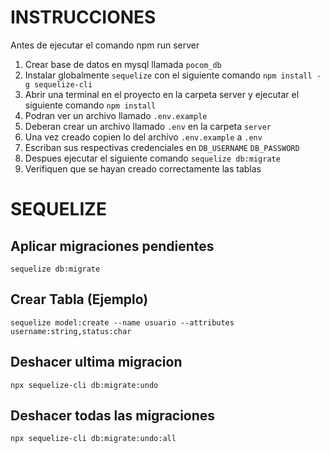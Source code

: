 # INSTRUCCIONES

Antes de ejecutar el comando npm run server

1. Crear base de datos en mysql llamada `pocom_db`
2. Instalar globalmente `sequelize` con el siguiente comando `npm install -g sequelize-cli`
3. Abrir una terminal en el proyecto en la carpeta server y ejecutar el siguiente comando `npm install`
4. Podran ver un archivo llamado `.env.example` 
5. Deberan crear un archivo llamado `.env` en la carpeta `server`
6. Una vez creado copien lo del archivo `.env.example` a `.env`
7. Escriban sus respectivas credenciales en `DB_USERNAME` `DB_PASSWORD`
8. Despues ejecutar el siguiente comando `sequelize db:migrate`
9. Verifiquen que se hayan creado correctamente las tablas


# SEQUELIZE

## Aplicar migraciones pendientes
    sequelize db:migrate

## Crear Tabla (Ejemplo)
    sequelize model:create --name usuario --attributes username:string,status:char

## Deshacer ultima migracion
    npx sequelize-cli db:migrate:undo

## Deshacer todas las migraciones
    npx sequelize-cli db:migrate:undo:all